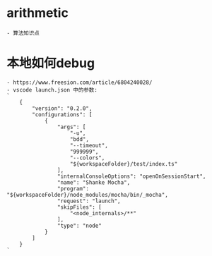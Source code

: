 # arithmetic
    - 算法知识点

# 本地如何debug
    - https://www.freesion.com/article/6804240028/
    - vscode launch.json 中的参数:
    `
        {
            "version": "0.2.0",
            "configurations": [
                {
                    "args": [
                        "-u",
                        "bdd",
                        "--timeout",
                        "999999",
                        "--colors",
                        "${workspaceFolder}/test/index.ts"
                    ],
                    "internalConsoleOptions": "openOnSessionStart",
                    "name": "Shanke Mocha",
                    "program": "${workspaceFolder}/node_modules/mocha/bin/_mocha",
                    "request": "launch",
                    "skipFiles": [
                        "<node_internals>/**"
                    ],
                    "type": "node"
                }
            ]
        }
    `


